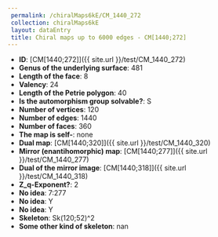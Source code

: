 ```yaml
--- 
 permalink: /chiralMaps6kE/CM_1440_272 
 collection: chiralMaps6kE
 layout: dataEntry
 title: Chiral maps up to 6000 edges - CM[1440;272]
---
```


- **ID**: [CM[1440;272]]({{ site.url }}/test/CM_1440_272)
- **Genus of the underlying surface**: 481
- **Length of the face**: 8
- **Valency**: 24
- **Length of the Petrie polygon**: 40
- **Is the automorphism group solvable?**: S
- **Number of vertices**: 120
- **Number of edges**: 1440
- **Number of faces**: 360
- **The map is self-**: none
- **Dual map**: [CM[1440;320]]({{ site.url }}/test/CM_1440_320)
- **Mirror (enantihomorphic) map**: [CM[1440;277]]({{ site.url }}/test/CM_1440_277)
- **Dual of the mirror image**: [CM[1440;318]]({{ site.url }}/test/CM_1440_318)
- **Z_q-Exponent?**: 2
- **No idea**:  7:277
- **No idea**: Y
- **No idea**: Y
- **Skeleton**: Sk(120;52)^2
- **Some other kind of skeleton**: nan
